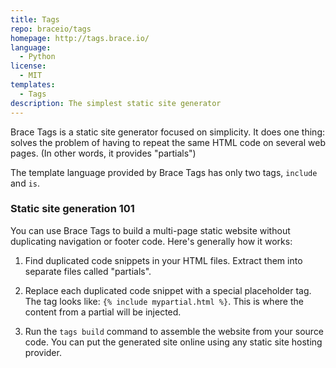 ```yaml
---
title: Tags
repo: braceio/tags
homepage: http://tags.brace.io/
language:
  - Python
license:
  - MIT
templates:
  - Tags
description: The simplest static site generator
---
```


Brace Tags is a static site generator focused on simplicity. It does one thing:
solves the problem of having to repeat the same HTML code on several web pages.
(In other words, it provides "partials")

The template language provided by Brace Tags has only two tags, `include` and
`is`.

### Static site generation 101

You can use Brace Tags to build a multi-page static website without
duplicating navigation or footer code. Here's generally how it works:

1. Find duplicated code snippets in your HTML files. Extract them into separate
   files called "partials".

2. Replace each duplicated code snippet with a special placeholder tag. The tag
   looks like: `{% include mypartial.html %}`. This is where the content from a
   partial will be injected.

3. Run the `tags build` command to assemble the website from your source code.
   You can put the generated site online using any static site hosting provider.
